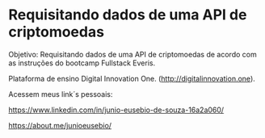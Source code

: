 # Requisitando dados de uma API de criptomoedas</n>

Objetivo: Requisitando dados de uma API de criptomoedas de acordo com as instruções do bootcamp Fullstack Everis. </n>

Plataforma de ensino Digital Innovation One. (http://digitalinnovation.one). </n>

Acessem meus link´s pessoais:</n>

https://www.linkedin.com/in/junio-eusebio-de-souza-16a2a060/</n>

https://about.me/junioeusebio/
